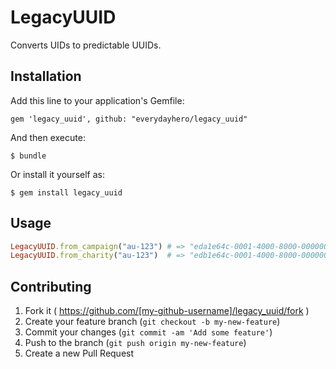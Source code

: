 # LegacyUUID

Converts UIDs to predictable UUIDs.

## Installation

Add this line to your application's Gemfile:

    gem 'legacy_uuid', github: "everydayhero/legacy_uuid"

And then execute:

    $ bundle

Or install it yourself as:

    $ gem install legacy_uuid

## Usage

```ruby
LegacyUUID.from_campaign("au-123") # => "eda1e64c-0001-4000-8000-00000000007b"
LegacyUUID.from_charity("au-123")  # => "edb1e64c-0001-4000-8000-00000000007b"
```

## Contributing

1. Fork it ( https://github.com/[my-github-username]/legacy_uuid/fork )
2. Create your feature branch (`git checkout -b my-new-feature`)
3. Commit your changes (`git commit -am 'Add some feature'`)
4. Push to the branch (`git push origin my-new-feature`)
5. Create a new Pull Request
